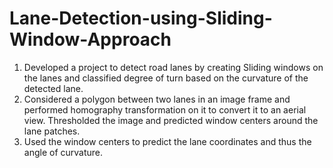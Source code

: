 # Lane-Detection-using-Sliding-Window-Approach

1.  Developed a project to detect road lanes by creating Sliding windows on the lanes and classified degree of turn based on the curvature of the detected lane.
2.  Considered a polygon between two lanes in an image frame and performed homography transformation on it to convert it to an aerial view. Thresholded the image and predicted  window centers around the lane patches.
3.  Used the window centers to predict the lane coordinates and thus the angle of curvature. 
